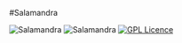 #Salamandra

![Salamandra](https://img.shields.io/badge/version-beta-brightgreen.svg)
![Salamandra](https://img.shields.io/badge/sfphp-sae-red.svg)
[![GPL Licence](https://badges.frapsoft.com/os/gpl/gpl.png?v=103)](https://opensource.org/licenses/GPL-3.0/)